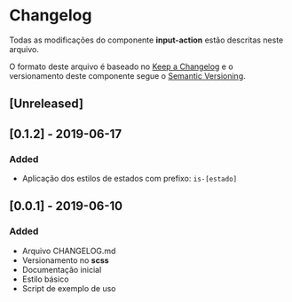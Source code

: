 # Changelog
Todas as modificações do componente **input-action** estão descritas neste arquivo.

O formato deste arquivo é baseado no [Keep a Changelog](https://keepachangelog.com/en/1.0.0/) e o versionamento deste componente segue o [Semantic Versioning](https://semver.org/spec/v2.0.0.html).

## [Unreleased]
## [0.1.2] - 2019-06-17
### Added
- Aplicação dos estilos de estados com prefixo: `is-[estado]`

## [0.0.1] - 2019-06-10
### Added
- Arquivo CHANGELOG.md
- Versionamento no **scss**
- Documentação inicial
- Estilo básico
- Script de exemplo de uso
